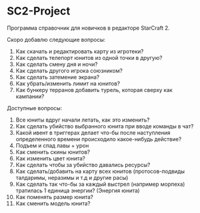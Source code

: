 # SC2-Project
Программа справочник для новичков в редакторе StarCraft 2.

Скоро добавлю следующие вопросы:
1) Как скачать и редактировать карту из игротеки?
2) Как сделать телепорт юнитов из одной точки в другую?
3) Как сделать смену дня и ночи?
4) Как сделать другого игрока союзником?
5) Как сделать затемение экрана?
6) Как убрать/изменить лимит на юнитов?
7) Как бункеру терранов добавить турель, которая сверху как кампании?

Доступные вопросы:
1) Все юниты вдруг начали летать, как это изменить?
2) Как сделать убийство выбранного юнита при вводе команды в чат?
3) Какой ивент в триггерах делает что-бы после наступления определенного времени происходило какое-нибудь действие?
4) Подъем и спад лавы + урон
5) Как сменить скины юнитов?
6) Как изменить цвет юнита?
7) Как сделать чтобы за убийство давались ресурсы?
8) Как сделать/добавить на карту всех юнитов (протосов-подвиды талдаримы, неразимы и т.д и другие расы)
9) Как сделать так что-бы за каждый выстрел (например морпеха) тратилась 1 единица энергии? (Энергия юнита)
10) Как поменять размер юнита?
11) Как сменить модель юнита?
